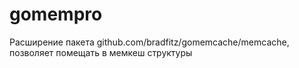 # gomempro
Расширение пакета github.com/bradfitz/gomemcache/memcache, позволяет помещать в мемкеш структуры
